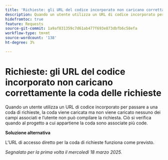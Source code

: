 ```yaml
---
title: 'Richieste: gli URL del codice incorporato non caricano correttamente la coda delle richieste'
description: Quando un utente utilizza un URL di codice incorporato per passare a una coda di richieste, la coda viene caricata ma non viene caricato nessuno dei campi associati e l’utente non può compilare la richiesta. Ciò si verifica quando al progetto a cui appartiene la coda sono associate più code
hidefromtoc: true
feature: Requests
source-git-commit: 1a9af831359c7d61ab477f693e873dbfb6c58efa
workflow-type: tm+mt
source-wordcount: '138'
ht-degree: 3%

---
```



# Richieste: gli URL del codice incorporato non caricano correttamente la coda delle richieste

Quando un utente utilizza un URL di codice incorporato per passare a una coda di richieste, la coda viene caricata ma non viene caricato nessuno dei campi associati e l’utente non può compilare la richiesta. Ciò si verifica quando al progetto a cui appartiene la coda sono associate più code.

**Soluzione alternativa**

L’URL di accesso diretto per la coda di richieste funziona come previsto.

_Segnalato per la prima volta il mercoledì 18 marzo 2025._
